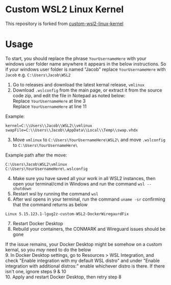# Custom WSL2 Linux Kernel

This repository is forked from 
[ custom-wsl2-linux-kernel](https://github.com/LGUG2Z/custom-wsl2-linux-kernel/tree/linux-msft-wsl-5.15.133.1)

# Usage

To start, you should replace the phrase `YourUsernameHere` with your windows user folder name anywhere it appears in the below instructions. So if your windows user folder is named "Jacob" replace `YourUsernameHere` with `Jacob` e.g. `C:\Users\Jacob\WSL2`  

1. Go to releases and download the latest kernal release, `vmlinux`
2. Download `.wslconfig` from the main page, or extract it from the source code zip, and edit the file in Notepad as noted below:      
   Replace `YourUsernameHere` at line 3  
   Replace `YourUsernameHere` at line 11
     
Example:  
```
kernel=C:\\Users\\Jacob\\WSL2\\vmlinux
swapFile=C:\\Users\\Jacob\\AppData\\Local\\Temp\\swap.vhdx
```
3. Move `vmlinux` to `C:\Users\YourUsernameHere\WSL2\` and move `.wslconfig` to `C:\Users\YourUsernameHere\`
     
Example path after the move:  
```
C:\Users\Jacob\WSL2\vmlinux
C:\Users\YourUsernameHere\.wslconfig
```
4. Make sure you have saved all your work in all WSL2 instances, then open your terminal/cmd in Windows and run the command `wsl --shutdown`  
5. Restart wsl by running the command `wsl`  
6. After wsl opens in your terminal, run the command `uname -sr` confirming that the command returns as below
```
Linux 5.15.123.1-lgug2z-custom-WSL2-DockerWiregaurdFix
```  
7. Restart Docker Desktop  
8. Rebuild your containers, the CONMARK and Wireguard issues should be gone
  
If the issue remains, your Docker Desktop might be somehow on a custom kernal, so you *may* need to do the below  
9. In Docker Desktop settings, go to Resources > WSL Integration, and check "Enable integration with my default WSL distro" and under "Enable integration with additional distros:" enable whichever distro is there. If there isn't one, ignore steps 9 & 10  
10. Apply and restart Docker Desktop, then retry step 8  
